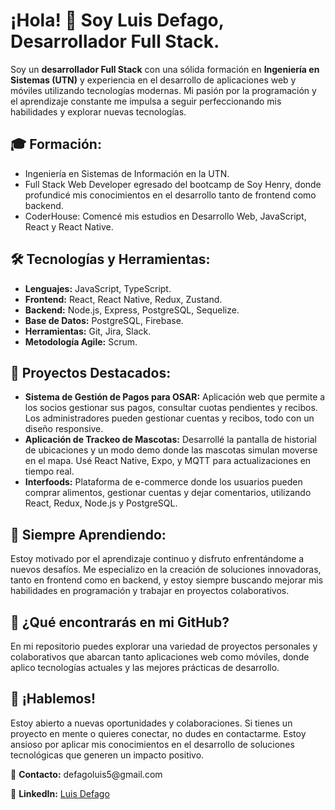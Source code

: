 <h1>¡Hola! 👋 Soy Luis Defago, Desarrollador Full Stack.</h1>

<p>
    Soy un <strong>desarrollador Full Stack</strong> con una sólida formación en <strong>Ingeniería en Sistemas (UTN)</strong> y experiencia en el desarrollo de aplicaciones web y móviles utilizando tecnologías modernas. Mi pasión por la programación y el aprendizaje constante me impulsa a seguir perfeccionando mis habilidades y explorar nuevas tecnologías.
</p>

<h2>🎓 Formación:</h2>
<ul>
    <li>Ingeniería en Sistemas de Información en la UTN.</li>
    <li>Full Stack Web Developer egresado del bootcamp de Soy Henry, donde profundicé mis conocimientos en el desarrollo tanto de frontend como backend.</li>
    <li>CoderHouse: Comencé mis estudios en Desarrollo Web, JavaScript, React y React Native.</li>
</ul>

<h2>🛠️ Tecnologías y Herramientas:</h2>
<ul>
    <li><strong>Lenguajes:</strong> JavaScript, TypeScript.</li>
    <li><strong>Frontend:</strong> React, React Native, Redux, Zustand.</li>
    <li><strong>Backend:</strong> Node.js, Express, PostgreSQL, Sequelize.</li>
    <li><strong>Base de Datos:</strong> PostgreSQL, Firebase.</li>
    <li><strong>Herramientas:</strong> Git, Jira, Slack.</li>
    <li><strong>Metodología Agile:</strong> Scrum.</li>
</ul>

<h2>🚀 Proyectos Destacados:</h2>
<ul>
    <li><strong>Sistema de Gestión de Pagos para OSAR:</strong> Aplicación web que permite a los socios gestionar sus pagos, consultar cuotas pendientes y recibos. Los administradores pueden gestionar cuentas y recibos, todo con un diseño responsive.</li>
    <li><strong>Aplicación de Trackeo de Mascotas:</strong> Desarrollé la pantalla de historial de ubicaciones y un modo demo donde las mascotas simulan moverse en el mapa. Usé React Native, Expo, y MQTT para actualizaciones en tiempo real.</li>
    <li><strong>Interfoods:</strong> Plataforma de e-commerce donde los usuarios pueden comprar alimentos, gestionar cuentas y dejar comentarios, utilizando React, Redux, Node.js y PostgreSQL.</li>
</ul>

<h2>💪 Siempre Aprendiendo:</h2>
<p>
    Estoy motivado por el aprendizaje continuo y disfruto enfrentándome a nuevos desafíos. Me especializo en la creación de soluciones innovadoras, tanto en frontend como en backend, y estoy siempre buscando mejorar mis habilidades en programación y trabajar en proyectos colaborativos.
</p>

<h2>🔗 ¿Qué encontrarás en mi GitHub?</h2>
<p>
    En mi repositorio puedes explorar una variedad de proyectos personales y colaborativos que abarcan tanto aplicaciones web como móviles, donde aplico tecnologías actuales y las mejores prácticas de desarrollo.
</p>

<h2>💬 ¡Hablemos!</h2>
<p>
    Estoy abierto a nuevas oportunidades y colaboraciones. Si tienes un proyecto en mente o quieres conectar, no dudes en contactarme. Estoy ansioso por aplicar mis conocimientos en el desarrollo de soluciones tecnológicas que generen un impacto positivo.
</p>

<p>📧 <strong>Contacto:</strong> defagoluis5@gmail.com</p>
<p>💼 <strong>LinkedIn:</strong> <a href="https://www.linkedin.com/in/luis-defago-005840252/" target="_blank">Luis Defago</a></p>

